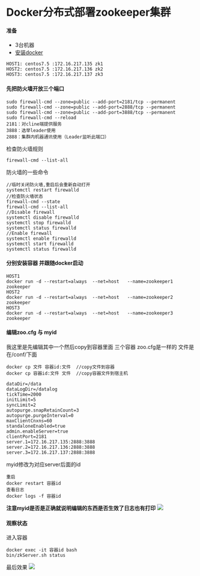 # Docker分布式部署zookeeper集群


#### 准备
- 3台机器
- [安装docker](https://yakax.github.io/2018/11/05/%E5%AD%A6%E4%B9%A0docker%E5%B9%B6%E5%AE%89%E8%A3%85%E4%B8%80%E4%B8%AA%E8%87%AA%E5%90%AF%E5%8A%A8MySQL8/)

```
HOST1: centos7.5 :172.16.217.135 zk1
HOST2: centos7.5 :172.16.217.136 zk2
HOST3: centos7.5 :172.16.217.137 zk3
```

<!--more-->

#### 先把防火墙开放三个端口
```
sudo firewall-cmd --zone=public --add-port=2181/tcp --permanent
sudo firewall-cmd --zone=public --add-port=2888/tcp --permanent
sudo firewall-cmd --zone=public --add-port=3888/tcp --permanent
sudo firewall-cmd --reload
2181：对cline端提供服务
3888：选举leader使用
2888：集群内机器通讯使用（Leader监听此端口）
```
检查防火墙规则
```
firewall-cmd --list-all
```
防火墙的一些命令
```
//临时关闭防火墙,重启后会重新自动打开
systemctl restart firewalld
//检查防火墙状态
firewall-cmd --state
firewall-cmd --list-all
//Disable firewall
systemctl disable firewalld
systemctl stop firewalld
systemctl status firewalld
//Enable firewall
systemctl enable firewalld
systemctl start firewalld
systemctl status firewalld
```

#### 分别安装容器 并跟随docker启动
```
HOST1
docker run -d --restart=always  --net=host   --name=zookeeper1 zookeeper
HOST2
docker run -d --restart=always  --net=host   --name=zookeeper2 zookeeper
HOST3
docker run -d --restart=always  --net=host   --name=zookeeper3 zookeeper
```

#### 编辑zoo.cfg 与 myid
我这里是先编辑其中一个然后copy到容器里面 三个容器 zoo.cfg是一样的 文件是在/conf/下面
```
docker cp 文件 容器id:文件  //copy文件到容器
docker cp 容器id:文件 文件  //copy容器文件到宿主机
```

```
dataDir=/data
dataLogDir=/datalog
tickTime=2000
initLimit=5
syncLimit=2
autopurge.snapRetainCount=3
autopurge.purgeInterval=0
maxClientCnxns=60
standaloneEnabled=true
admin.enableServer=true
clientPort=2181
server.1=172.16.217.135:2888:3888
server.2=172.16.217.136:2888:3888
server.3=172.16.217.137:2888:3888
```
myid修改为对应server后面的id 
```
重启
docker restart 容器id
查看日志
docker logs -f 容器id
```
**注意myid是否是正确就说明编辑的东西是否生效了日志也有打印**
![](https://yakax.oss-cn-hangzhou.aliyuncs.com/blog/zookeeper/%E9%9B%86%E7%BE%A4%E6%90%AD%E5%BB%BA/2.png)

#### 观察状态
进入容器
```
docker exec -it 容器id bash
bin/zkServer.sh status
```

最后效果
![](https://yakax.oss-cn-hangzhou.aliyuncs.com/blog/zookeeper/%E9%9B%86%E7%BE%A4%E6%90%AD%E5%BB%BA/1.png)
